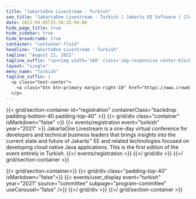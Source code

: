 ```yaml
---
title: "JakartaOne Livestream - Turkish"
seo_title: "JakartaOne Livestream - Turkish | Jakarta EE Software | Cloud Native"
date: 2021-04-05T15:50:25-04:00
hide_page_title: true
hide_sidebar: true
hide_breadcrumb: true
container: "container-fluid"
headline: "JakartaOne Livestream - Turkish"
tagline: "August 21, 2021"
tagline_suffix: "<p><img width='180' class='img-responsive center-block' src='/images/jakarta/jakarta-ee-logo.svg' alt='Jakarta EE: The New Home of Cloud Native Java'></p>"
layout: "single"
menu_name: "turkish"
tagline_suffix: |
  <p class="text-center">
    <a class="btn btn-primary margin-right-10" href="https://www.crowdcast.io/e/jakartaoneturkish_aug21_2">Register now</a><a class="btn btn-primary margin-left-10" href="#">Twitter</a>
  </p>
---
```


<!-- Add registration using legacy CSS -->
{{< grid/section-container id="registration" containerClass="backdrop padding-bottom-40 padding-top-40" >}}
{{< grid/div class="container" isMarkdown="false" >}} 
{{< events/registration event="turkish" year="2021" >}}
JakartaOne Livestream is a one-day virtual conference for developers and technical business leaders that brings insights into the current state and future of Jakarta™ EE and related technologies focused on developing cloud native Java applications. This is the first edition of the event entirely in Turkish.
{{</ events/registration >}}
{{</ grid/div >}} 
{{</ grid/section-container >}}

<!-- Add user carousel for committee -->
{{< grid/section-container>}}
  {{< grid/div class="padding-top-40" isMarkdown="false">}}
    {{< events/user_display event="turkish" year="2021" source="committee" subpage="program-committee" useCarousel="false" />}}
  {{</ grid/div >}}
{{</ grid/section-container >}}